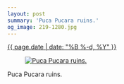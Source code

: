 ```yaml
---
layout: post
summary: 'Puca Pucara ruins.'
og_image: 219-1280.jpg
---
```


<p>
 <time>
  <a href="/219">
   {{ page.date | date: "%B %-d, %Y" }}
  </a>
 </time>
 <a href="/219">
  <figure data-taken="11/19/2013">
   <img alt="Puca Pucara ruins." sizes="(min-width: 700px) 50vw, calc(100vw - 2rem)" src="{{ site.assets_url }}/219-640.jpg" srcset="{{ site.assets_url }}/219-1280.jpg 1280w, {{ site.assets_url }}/219-960.jpg 960w, {{ site.assets_url }}/219-640.jpg 640w, {{ site.assets_url }}/219-320.jpg 320w"/>
  </figure>
 </a>
 <span>
  Puca Pucara ruins.
 </span>
</p>
